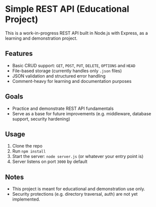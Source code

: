 # Simple REST API (Educational Project)

This is a work-in-progress REST API built in Node.js with Express, as a learning and demonstration project.

## Features

- Basic CRUD support: `GET`, `POST`, `PUT`, `DELETE`, `OPTIONS` and `HEAD`
- File-based storage (currently handles only `.json` files)
- JSON validation and structured error handling
- Comment-heavy for learning and documentation purposes

## Goals

- Practice and demonstrate REST API fundamentals
- Serve as a base for future improvements (e.g. middleware, database support, security hardening)

## Usage

1. Clone the repo
2. Run `npm install`
3. Start the server: `node server.js` (or whatever your entry point is)
4. Server listens on port `3000` by default

## Notes

- This project is meant for educational and demonstration use only.
- Security protections (e.g. directory traversal, auth) are not yet implemented.
